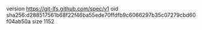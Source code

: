 version https://git-lfs.github.com/spec/v1
oid sha256:d288517561b68f22f46ba55ede70ffdfb9c6066297b35c07279cbd60f04ab50a
size 1152
